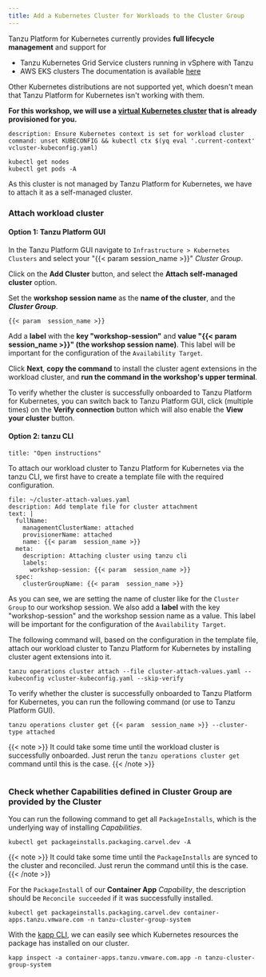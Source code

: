 ```yaml
---
title: Add a Kubernetes Cluster for Workloads to the Cluster Group
---
```


Tanzu Platform for Kubernetes currently provides **full lifecycle management** and support for 
- Tanzu Kubernetes Grid Service clusters running in vSphere with Tanzu
- AWS EKS clusters
The documentation is available [here](https://docs.vmware.com/en/VMware-Tanzu-Platform/services/create-manage-apps-tanzu-platform-k8s/how-to-create-clusters.html)

Other Kubernetes distributions are not supported yet, which doesn't mean that Tanzu Platform for Kubernetes isn't working with them.

**For this workshop, we will use a [virtual Kubernetes cluster](https://www.vcluster.com/) that is already provisioned for you.**

```terminal:execute
description: Ensure Kubernetes context is set for workload cluster
command: unset KUBECONFIG && kubectl ctx $(yq eval '.current-context' vcluster-kubeconfig.yaml)
```
```execute
kubectl get nodes
kubectl get pods -A
```

As this cluster is not managed by Tanzu Platform for Kubernetes, we have to attach it as a self-managed cluster.

### Attach workload cluster 
#### Option 1: Tanzu Platform GUI

In the Tanzu Platform GUI navigate to `Infrastructure > Kubernetes Clusters` and select your "{{< param  session_name >}}" *Cluster Group*. 

Click on the **Add Cluster** button, and select the **Attach self-managed cluster** option.

Set the **workshop session name** as the **name of the cluster**, and the ***Cluster Group***.
```copy
{{< param  session_name >}}
```

Add a **label** with the **key "workshop-session"** and **value "{{< param  session_name >}}" (the workshop session name)**. This label will be important for the configuration of the `Availability Target`.

Click **Next**, **copy the command** to install the cluster agent extensions in the workload cluster, and **run the command in the workshop's upper terminal**.

To verify whether the cluster is successfully onboarded to Tanzu Platform for Kubernetes, you can switch back to Tanzu Platform GUI, click (multiple times) on the **Verify connection** button which will also enable the **View your cluster** button.

#### Option 2: tanzu CLI
```section:begin
title: "Open instructions"
```
To attach our workload cluster to Tanzu Platform for Kubernetes via the tanzu CLI, we first have to create a template file with the required configuration.
```editor:append-lines-to-file
file: ~/cluster-attach-values.yaml
description: Add template file for cluster attachment
text: |
  fullName:
    managementClusterName: attached
    provisionerName: attached
    name: {{< param  session_name >}}
  meta:
    description: Attaching cluster using tanzu cli
    labels:
      workshop-session: {{< param  session_name >}}
  spec:
    clusterGroupName: {{< param  session_name >}}
```
As you can see, we are setting the name of cluster like for the `Cluster Group` to our workshop session. We also add a **label** with the key "workshop-session" and the workshop session name as a value. This label will be important for the configuration of the `Availability Target`.

The following command will, based on the configuration in the template file, attach our workload cluster to Tanzu Platform for Kubernetes by installing cluster agent extensions into it.
```execute
tanzu operations cluster attach --file cluster-attach-values.yaml --kubeconfig vcluster-kubeconfig.yaml --skip-verify
```

To verify whether the cluster is successfully onboarded to Tanzu Platform for Kubernetes, you can run the following command (or use to Tanzu Platform GUI).
```execute
tanzu operations cluster get {{< param  session_name >}} --cluster-type attached
```

{{< note >}}
It could take some time until the workload cluster is successfully onboarded. Just rerun the `tanzu operations cluster get` command until this is the case.
{{< /note >}}

```section:end
```

### Check whether Capabilities defined in Cluster Group are provided by the Cluster
You can run the following command to get all `PackageInstalls`, which is the underlying way of installing *Capabilities*.
```execute
kubectl get packageinstalls.packaging.carvel.dev -A
```

{{< note >}}
It could take some time until the `PackageInstalls` are synced to the cluster and reconciled. Just rerun the command until this is the case.
{{< /note >}}

For the `PackageInstall` of our **Container App** *Capability*, the description should be `Reconcile succeeded` if it was successfully installed.
```execute
kubectl get packageinstalls.packaging.carvel.dev container-apps.tanzu.vmware.com -n tanzu-cluster-group-system
```

With the [kapp CLI](https://carvel.dev/kapp/), we can easily see which Kubernetes resources the package has installed on our cluster.
```execute
kapp inspect -a container-apps.tanzu.vmware.com.app -n tanzu-cluster-group-system
```
